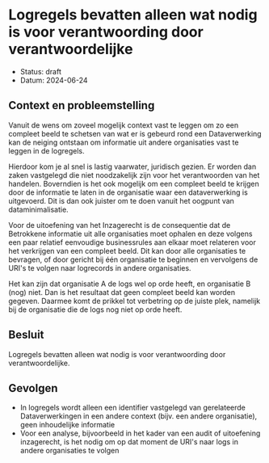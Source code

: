 # Logregels bevatten alleen wat nodig is voor verantwoording door verantwoordelijke

- Status: draft
- Datum: 2024-06-24


## Context en probleemstelling

Vanuit de wens om zoveel mogelijk context vast te leggen om zo een compleet beeld te schetsen van wat er is gebeurd rond een Dataverwerking kan  de neiging ontstaan om informatie uit andere organisaties vast te leggen in de logregels.

Hierdoor kom je al snel is lastig vaarwater, juridisch gezien. Er worden dan zaken vastgelegd die niet noodzakelijk zijn voor het verantwoorden van het handelen. Boverndien is het ook mogelijk om een compleet beeld te krijgen door de informatie te laten in de organisatie waar een dataverwerking is uitgevoerd. Dit is dan ook juister om te doen vanuit het oogpunt van dataminimalisatie.

Voor de uitoefening van het Inzagerecht is de consequentie dat de Betrokkene informatie uit alle organisaties moet ophalen en deze volgens een paar relatief eenvoudige businessrules aan elkaar moet relateren voor het verkrijgen van een compleet beeld. Dit kan door alle organisaties te bevragen, of door gericht bij één organisatie te beginnen en vervolgens de URI's te volgen naar logrecords in andere organisaties.

Het kan zijn dat organisatie A de logs wel op orde heeft, en organisatie B (nog) niet. Dan is het resultaat dat geen compleet beeld kan worden gegeven. Daarmee komt de prikkel tot verbetring op de juiste plek, namelijk bij de organisatie die de logs nog niet op orde heeft.


## Besluit

Logregels bevatten alleen wat nodig is voor verantwoording door verantwoordelijke.


## Gevolgen

- In logregels wordt alleen een identifier vastgelegd van gerelateerde Dataverwerkingen in een andere context (bijv. een andere organisatie), geen inhoudelijke informatie
- Voor een analyse, bijvoorbeeld in het kader van een audit of uitoefening inzagerecht, is het nodig om op dat moment de URI's naar logs in andere organisaties te volgen

